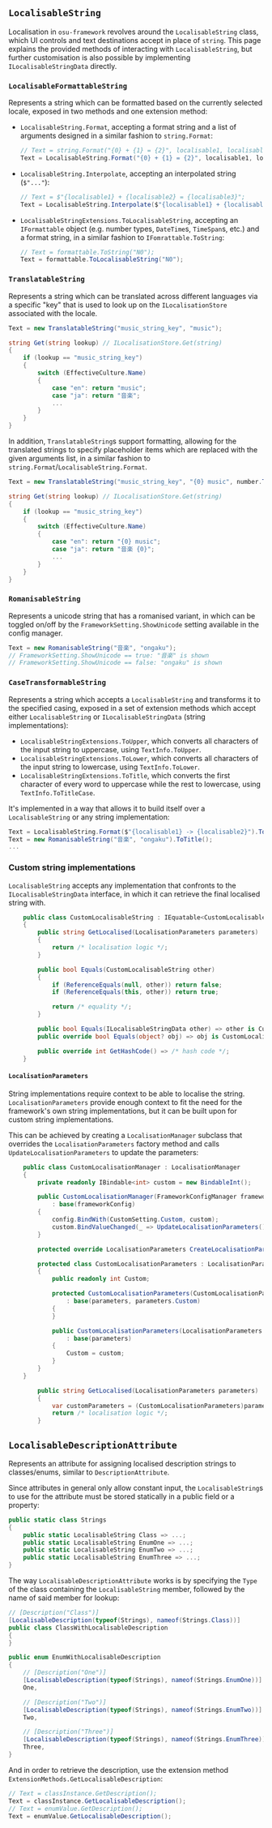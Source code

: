 ## `LocalisableString`

Localisation in `osu-framework` revolves around the `LocalisableString` class, which UI controls and text destinations accept in place of `string`. This page explains the provided methods of interacting with `LocalisableString`, but further customisation is also possible by implementing `ILocalisableStringData` directly.

### `LocalisableFormattableString`

Represents a string which can be formatted based on the currently selected locale, exposed in two methods and one extension method:
 - `LocalisableString.Format`, accepting a format string and a list of arguments designed in a similar fashion to `string.Format`:
   
   ```csharp
   // Text = string.Format("{0} + {1} = {2}", localisable1, localisable2, localisable3);
   Text = LocalisableString.Format("{0} + {1} = {2}", localisable1, localisable2, localisable3);
   ```
 
 - `LocalisableString.Interpolate`, accepting an interpolated string (`$"..."`):

   ```csharp
   // Text = $"{localisable1} + {localisable2} = {localisable3}";
   Text = LocalisableString.Interpolate($"{localisable1} + {localisable2} = {localisable3}");
   ```

 - `LocalisableStringExtensions.ToLocalisableString`, accepting an `IFormattable` object (e.g. number types, `DateTime`s, `TimeSpan`s, etc.) and a format string, in a similar fashion to `IFomrattable.ToString`:

   ```csharp
   // Text = formattable.ToString("N0");
   Text = formattable.ToLocalisableString("N0");
   ```

### `TranslatableString`

Represents a string which can be translated across different languages via a specific "key" that is used to look up on the `ILocalisationStore` associated with the locale.
```csharp
Text = new TranslatableString("music_string_key", "music");

string Get(string lookup) // ILocalisationStore.Get(string)
{
    if (lookup == "music_string_key")
    {
        switch (EffectiveCulture.Name)
        {
            case "en": return "music";
            case "ja": return "音楽";
            ...
        }
    }
}
```

In addition, `TranslatableString`s support formatting, allowing for the translated strings to specify placeholder items which are replaced with the given arguments list, in a similar fashion to `string.Format`/`LocalisableString.Format`.
```csharp
Text = new TranslatableString("music_string_key", "{0} music", number.ToLocalisableString("0.00%"));

string Get(string lookup) // ILocalisationStore.Get(string)
{
    if (lookup == "music_string_key")
    {
        switch (EffectiveCulture.Name)
        {
            case "en": return "{0} music";
            case "ja": return "音楽 {0}";
            ...
        }
    }
}
```

### `RomanisableString`

Represents a unicode string that has a romanised variant, in which can be toggled on/off by the `FrameworkSetting.ShowUnicode` setting available in the config manager.
```csharp
Text = new RomanisableString("音楽", "ongaku");
// FrameworkSetting.ShowUnicode == true: "音楽" is shown
// FrameworkSetting.ShowUnicode == false: "ongaku" is shown
```

### `CaseTransformableString`

Represents a string which accepts a `LocalisableString` and transforms it to the specified casing, exposed in a set of extension methods which accept either `LocalisableString` or `ILocalisableStringData` (string implementations):
 - `LocalisableStringExtensions.ToUpper`, which converts all characters of the input string to uppercase, using `TextInfo.ToUpper`.
 - `LocalisableStringExtensions.ToLower`, which converts all characters of the input string to lowercase, using `TextInfo.ToLower`.
 - `LocalisableStringExtensions.ToTitle`, which converts the first character of every word to uppercase while the rest to lowercase, using `TextInfo.ToTitleCase`.

It's implemented in a way that allows it to build itself over a `LocalisableString` or any string implementation:
```csharp
Text = LocalisableString.Format($"{localisable1} -> {localisable2}").ToUpper();
Text = new RomanisableString("音楽", "ongaku").ToTitle();
...
```

### Custom string implementations

`LocalisableString` accepts any implementation that confronts to the `ILocalisableStringData` interface, in which it can retrieve the final localised string with.
```csharp
    public class CustomLocalisableString : IEquatable<CustomLocalisableString>, ILocalisableStringData
    {
        public string GetLocalised(LocalisationParameters parameters)
        {
            return /* localisation logic */;
        }

        public bool Equals(CustomLocalisableString other)
        {
            if (ReferenceEquals(null, other)) return false;
            if (ReferenceEquals(this, other)) return true;

            return /* equality */;
        }

        public bool Equals(ILocalisableStringData other) => other is CustomLocalisableString custom && Equals(custom);
        public override bool Equals(object? obj) => obj is CustomLocalisableString custom && Equals(custom);

        public override int GetHashCode() => /* hash code */;
    }
```

#### `LocalisationParameters`

String implementations require context to be able to localise the string. `LocalisationParameters` provide enough context to fit the need for the framework's own string implementations, but it can be built upon for custom string implementations.

This can be achieved by creating a `LocalisationManager` subclass that overrides the `LocalisationParameters` factory method and calls `UpdateLocalisationParameters` to update the parameters:
```csharp
    public class CustomLocalisationManager : LocalisationManager
    {
        private readonly IBindable<int> custom = new BindableInt();

        public CustomLocalisationManager(FrameworkConfigManager frameworkConfig, CustomConfigManager config)
            : base(frameworkConfig)
        {
            config.BindWith(CustomSetting.Custom, custom);
            custom.BindValueChanged(_ => UpdateLocalisationParameters(), true);
        }

        protected override LocalisationParameters CreateLocalisationParameters() => new CustomLocalisationParameters(base.CreateLocalisationParameters(), custom.Value);

        protected class CustomLocalisationParameters : LocalisationParameters
        {
            public readonly int Custom;

            protected CustomLocalisationParameters(CustomLocalisationParameters parameters)
                : base(parameters, parameters.Custom)
            {
            }

            public CustomLocalisationParameters(LocalisationParameters parameters, int custom)
                : base(parameters)
            {
                Custom = custom;
            }
        }
    }
```
```csharp
        public string GetLocalised(LocalisationParameters parameters)
        {
            var customParameters = (CustomLocalisationParameters)parameters;
            return /* localisation logic */;
        }
```

## `LocalisableDescriptionAttribute`

Represents an attribute for assigning localised description strings to classes/enums, similar to `DescriptionAttribute`. 

Since attributes in general only allow constant input, the `LocalisableString`s to use for the attribute must be stored statically in a public field or a property:
```csharp
public static class Strings
{
    public static LocalisableString Class => ...;
    public static LocalisableString EnumOne => ...;
    public static LocalisableString EnumTwo => ...;
    public static LocalisableString EnumThree => ...;
}
```

The way `LocalisableDescriptionAttribute` works is by specifying the `Type` of the class containing the `LocalisableString` member, followed by the name of said member for lookup:
```csharp
// [Description("Class")]
[LocalisableDescription(typeof(Strings), nameof(Strings.Class))]
public class ClassWithLocalisableDescription
{
}

public enum EnumWithLocalisableDescription
{
    // [Description("One")]
    [LocalisableDescription(typeof(Strings), nameof(Strings.EnumOne))]
    One,

    // [Description("Two")]
    [LocalisableDescription(typeof(Strings), nameof(Strings.EnumTwo))]
    Two,

    // [Description("Three")]
    [LocalisableDescription(typeof(Strings), nameof(Strings.EnumThree))]
    Three,
}
```

And in order to retrieve the description, use the extension method `ExtensionMethods.GetLocalisableDescription`:
```csharp
// Text = classInstance.GetDescription();
Text = classInstance.GetLocalisableDescription();
// Text = enumValue.GetDescription();
Text = enumValue.GetLocalisableDescription();
```